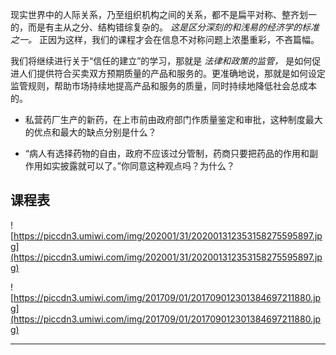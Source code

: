 现实世界中的人际关系，乃至组织机构之间的关系，都不是扁平对称、整齐划一的，而是有主从之分、结构错综复杂的。 *这是区分深刻的和浅易的经济学的标准之一。* 正因为这样，我们的课程才会在信息不对称问题上浓墨重彩，不吝篇幅。

我们将继续进行关于“信任的建立”的学习，那就是 *法律和政策的监管，* 是如何促进人们提供符合买卖双方预期质量的产品和服务的。更准确地说，那就是如何设定监管规则，帮助市场持续地提高产品和服务的质量，同时持续地降低社会总成本的。

* 私营药厂生产的新药，在上市前由政府部门作质量鉴定和审批，这种制度最大的优点和最大的缺点分别是什么？

* “病人有选择药物的自由，政府不应该过分管制，药商只要把药品的作用和副作用如实披露就可以了。”你同意这种观点吗？为什么？

## 课程表

![https://piccdn3.umiwi.com/img/202001/31/202001312353158275595897.jpg](https://piccdn3.umiwi.com/img/202001/31/202001312353158275595897.jpg)

![https://piccdn3.umiwi.com/img/201709/01/201709012301384697211880.jpg](https://piccdn3.umiwi.com/img/201709/01/201709012301384697211880.jpg)

---
